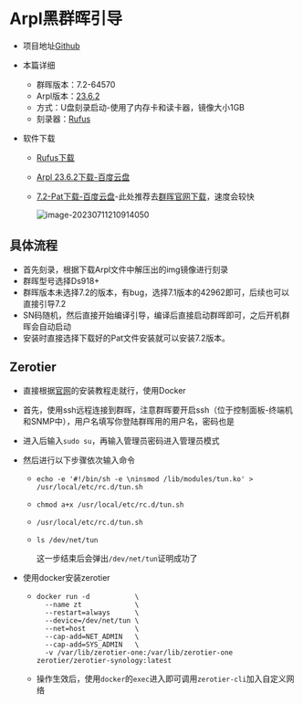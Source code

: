 # Arpl黑群晖引导

- 项目地址[Github](https://github.com/fbelavenuto/arpl.git)

- 本篇详细
  - 群晖版本：7.2-64570
  - Arpl版本：[23.6.2](https://github.com/wjz304/arpl-i18n/releases/tag/23.6.2)
  - 方式：U盘刻录启动-使用了内存卡和读卡器，镜像大小1GB
  - 刻录器：[Rufus](https://rufus.ie/zh/)
  
- 软件下载
  - [Rufus下载](http://i.wolves.top/picgo/202307112108780.exe)
  
  - [Arpl 23.6.2下载-百度云盘](https://pan.baidu.com/s/1MbBzgU_ulhnZbulkM92WnQ?pwd=ygfx)
  
  - [7.2-Pat下载-百度云盘](https://pan.baidu.com/s/1QszvpEDJdiqcXgahGjpvyw?pwd=bdmz)-此处推荐去[群晖官网下载](https://www.synology.cn/zh-cn/support/download/DS918+?version=7.2#system)，速度会较快
  
    ![image-20230711210914050](http://i.wolves.top/picgo/202307112109072.png)

## 具体流程

- 首先刻录，根据下载Arpl文件中解压出的img镜像进行刻录
- 群晖型号选择Ds918+
- 群晖版本未选择7.2的版本，有bug，选择7.1版本的42962即可，后续也可以直接引导7.2
- SN码随机，然后直接开始编译引导，编译后直接启动群晖即可，之后开机群晖会自动启动
- 安装时直接选择下载好的Pat文件安装就可以安装7.2版本。



## Zerotier

- 直接根据[官网](https://docs.zerotier.com/devices/synology/)的安装教程走就行，使用Docker

- 首先，使用ssh远程连接到群晖，注意群晖要开启ssh（位于控制面板-终端机和SNMP中），用户名填写你登陆群晖用的用户名，密码也是

- 进入后输入```sudo su```，再输入管理员密码进入管理员模式

- 然后进行以下步骤依次输入命令

  - ```
    echo -e '#!/bin/sh -e \ninsmod /lib/modules/tun.ko' > /usr/local/etc/rc.d/tun.sh
    ```

  - ``````
    chmod a+x /usr/local/etc/rc.d/tun.sh

  - ``````
    /usr/local/etc/rc.d/tun.sh
  - ``````
    ls /dev/net/tun
    ``````

    这一步结束后会弹出```/dev/net/tun```证明成功了

- 使用docker安装zerotier

  - ```
    docker run -d           \
      --name zt             \
      --restart=always      \
      --device=/dev/net/tun \
      --net=host            \
      --cap-add=NET_ADMIN   \
      --cap-add=SYS_ADMIN   \
      -v /var/lib/zerotier-one:/var/lib/zerotier-one zerotier/zerotier-synology:latest
    ```

  - 操作生效后，使用`docker`的`exec`进入即可调用`zerotier-cli`加入自定义网络